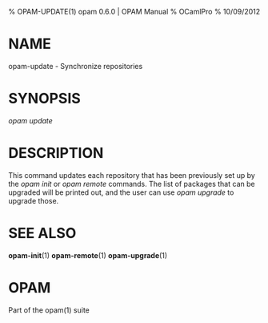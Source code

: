 % OPAM-UPDATE(1) opam 0.6.0 | OPAM Manual
% OCamlPro
% 10/09/2012

# NAME

opam-update - Synchronize repositories

# SYNOPSIS

*opam update*

# DESCRIPTION

This command updates each repository that has been previously set up
by the *opam init* or *opam remote* commands. The list of packages
that can be upgraded will be printed out, and the user can use *opam
upgrade* to upgrade those.

# SEE ALSO

**opam-init**(1) **opam-remote**(1) **opam-upgrade**(1)

# OPAM

Part of the opam(1) suite
